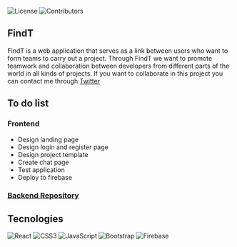 ![License](https://img.shields.io/badge/License-MIT-green)
![Contributors](https://img.shields.io/github/contributors/leozorzoli/findt)

## FindT
FindT is a web application that serves as a link between users who want to form teams to carry out a project. 
Through FindT we want to promote teamwork and collaboration between developers from different parts of the world in all kinds of projects.
If you want to collaborate in this project you can contact me through <a href="https://twitter.com/ProgramandoM">Twitter</a>

## To do list
### Frontend
<ul>
  <li>Design landing page</li>
  <li>Design login and register page</li>
  <li>Design project template</li>
  <li>Create chat page</li>
  <li>Test application</li>
  <li>Deploy to firebase</li>
</ul>

### <a href="https://github.com/LeoZorzoli/FindT-API">Backend Repository</a>

## Tecnologies
  ![React](https://img.shields.io/badge/-React.js-45b8d8?style=flat-square&logo=react&logoColor=white)
  ![CSS3](https://img.shields.io/badge/-CSS3-549FDE?style=flat-square&logo=css3&logoColor=white)
  ![JavaScript](https://img.shields.io/badge/-JavaScript-F7B93E?style=flat-square&logo=javascript&logoColor=fff)
  ![Bootstrap](https://img.shields.io/badge/-Bootstrap-purple?style=flat-square&logo=bootstrap&logoColor=white)
  ![Firebase](https://img.shields.io/badge/-Firebase-black?style=flat-square&logo=firebase&logoColor=yellow)


